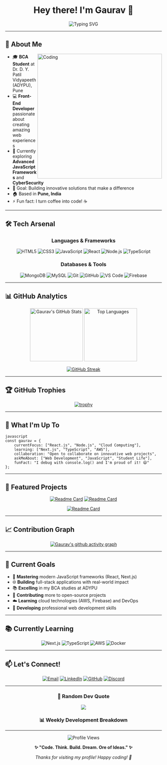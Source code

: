 <div align="center">
  
# Hey there! I'm Gaurav 👋

<img src="https://readme-typing-svg.herokuapp.com?font=Fira+Code&pause=1000&color=00D4FF&center=true&vCenter=true&width=435&lines=BCA+Student+%40+ADYPU;Web+Developer;Open+Source+Enthusiast;Always+Learning+New+Tech!" alt="Typing SVG" />

</div>

---

## 🚀 About Me

<img align="right" alt="Coding" width="400" src="https://cdn.dribbble.com/users/1162077/screenshots/3848914/programmer.gif">

- 🎓 **BCA Student** at Dr. D. Y. Patil Vidyapeeth (ADYPU), Pune
- 💻 **Front-End Developer** passionate about creating amazing web experiences
- 🌱 Currently exploring **Advanced JavaScript Frameworks** and **CyberSecurity**
- 🎯 Goal: Building innovative solutions that make a difference
- 🏠 Based in **Pune, India**
- ⚡ Fun fact: I turn coffee into code! ☕️

---

## 🛠️ Tech Arsenal

<div align="center">

### Languages & Frameworks
![HTML5](https://img.shields.io/badge/HTML5-E34F26?style=for-the-badge&logo=html5&logoColor=white)
![CSS3](https://img.shields.io/badge/CSS3-1572B6?style=for-the-badge&logo=css3&logoColor=white)
![JavaScript](https://img.shields.io/badge/JavaScript-F7DF1E?style=for-the-badge&logo=javascript&logoColor=black)
![React](https://img.shields.io/badge/React-20232A?style=for-the-badge&logo=react&logoColor=61DAFB)
![Node.js](https://img.shields.io/badge/Node.js-43853D?style=for-the-badge&logo=node.js&logoColor=white)
![TypeScript](https://img.shields.io/badge/TypeScript-007ACC?style=for-the-badge&logo=typescript&logoColor=white)

### Databases & Tools
![MongoDB](https://img.shields.io/badge/MongoDB-4EA94B?style=for-the-badge&logo=mongodb&logoColor=white)
![MySQL](https://img.shields.io/badge/MySQL-00000F?style=for-the-badge&logo=mysql&logoColor=white)
![Git](https://img.shields.io/badge/Git-F05032?style=for-the-badge&logo=git&logoColor=white)
![GitHub](https://img.shields.io/badge/GitHub-100000?style=for-the-badge&logo=github&logoColor=white)
![VS Code](https://img.shields.io/badge/VS_Code-007ACC?style=for-the-badge&logo=visual-studio-code&logoColor=white)
![Firebase](https://img.shields.io/badge/Firebase-039BE5?style=for-the-badge&logo=Firebase&logoColor=white)

</div>

---

## 📊 GitHub Analytics

<div align="center">
  
<img height="170em" src="https://github-readme-stats.vercel.app/api?username=archduke1337&show_icons=true&theme=tokyonight&hide_border=true&count_private=true" alt="Gaurav's GitHub Stats"/>
<img height="170em" src="https://github-readme-stats.vercel.app/api/top-langs/?username=archduke1337&layout=compact&theme=tokyonight&hide_border=true" alt="Top Languages"/>

</div>

<div align="center">
  
[![GitHub Streak](https://github-readme-streak-stats.herokuapp.com?user=archduke1337&theme=tokyonight&hide_border=true)](https://git.io/streak-stats)

</div>

---

## 🏆 GitHub Trophies

<div align="center">
  
[![trophy](https://github-profile-trophy.vercel.app/?username=archduke1337&theme=tokyonight&no-frame=true&row=1&column=7)](https://github.com/ryo-ma/github-profile-trophy)

</div>

---

## 🌟 What I'm Up To

```
javascript
const gaurav = {
    currentFocus: ["React.js", "Node.js", "Cloud Computing"],
    learning: ["Next.js", "TypeScript", "AWS"],
    collaboration: "Open to collaborate on innovative web projects",
    askMeAbout: ["Web Development", "JavaScript", "Student Life"],
    funFact: "I debug with console.log() and I'm proud of it! 😄"
};
```

---

## 🚀 Featured Projects

<div align="center">

[![Readme Card](https://github-readme-stats.vercel.app/api/pin/?username=archduke1337&repo=SeekEngine&theme=tokyonight&hide_border=true)](https://github.com/archduke1337/SeekEngine)
[![Readme Card](https://github-readme-stats.vercel.app/api/pin/?username=archduke1337&repo=Gil&theme=tokyonight&hide_border=true)](https://github.com/archduke1337/Gil)

</div>

<div align="center">

[![Readme Card](https://github-readme-stats.vercel.app/api/pin/?username=archduke1337&repo=Ro0m&theme=tokyonight&hide_border=true)](https://github.com/archduke1337/Ro0m)

</div>

---

## 📈 Contribution Graph

<div align="center">
  
[![Gaurav's github activity graph](https://github-readme-activity-graph.vercel.app/graph?username=archduke1337&theme=tokyo-night&hide_border=true)](https://github.com/ashutosh00710/github-readme-activity-graph)

</div>

---

## 🎯 Current Goals

- 🚀 **Mastering** modern JavaScript frameworks (React, Next.js)
- 🌐 **Building** full-stack applications with real-world impact
- 📚 **Excelling** in my BCA studies at ADYPU
- 🤝 **Contributing** more to open-source projects
- ☁️ **Learning** cloud technologies (AWS, Firebase) and DevOps
- 💼 **Developing** professional web development skills

---

## 📚 Currently Learning

<div align="center">

![Next.js](https://img.shields.io/badge/Next.js-000000?style=for-the-badge&logo=next.js&logoColor=white)
![TypeScript](https://img.shields.io/badge/TypeScript-007ACC?style=for-the-badge&logo=typescript&logoColor=white)
![AWS](https://img.shields.io/badge/AWS-232F3E?style=for-the-badge&logo=amazon-aws&logoColor=white)
![Docker](https://img.shields.io/badge/Docker-2496ED?style=for-the-badge&logo=docker&logoColor=white)

</div>

---

## 📫 Let's Connect!

<div align="center">

[![Email](https://img.shields.io/badge/Email-D14836?style=for-the-badge&logo=gmail&logoColor=white)](mailto:gauravramyadav@gmail.com)
[![LinkedIn](https://img.shields.io/badge/LinkedIn-0077B5?style=for-the-badge&logo=linkedin&logoColor=white)](https://linkedin.com/in/gurvv)
[![GitHub](https://img.shields.io/badge/GitHub-100000?style=for-the-badge&logo=github&logoColor=white)](https://github.com/archduke1337)
[![Discord](https://img.shields.io/badge/Discord-7289DA?style=for-the-badge&logo=discord&logoColor=white)](https://discord.gg/)

</div>

---

<div align="center">
  
### 💭 Random Dev Quote
![](https://quotes-github-readme.vercel.app/api?type=horizontal&theme=tokyonight)

### 📊 Weekly Development Breakdown
<!--START_SECTION:waka-->
<!--END_SECTION:waka-->

---

<img src="https://komarev.com/ghpvc/?username=archduke1337&color=blueviolet&style=flat-square&label=Profile+Views" alt="Profile Views" />

**✨ "Code. Think. Build. Dream. Ore of Ideas." ✨**

*Thanks for visiting my profile! Happy coding! 🚀*

</div>
